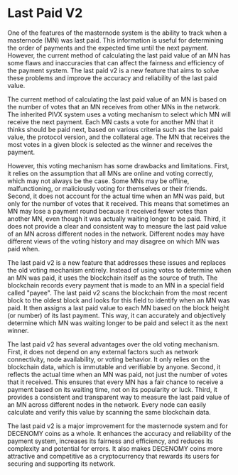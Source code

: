 # Last Paid V2

One of the features of the masternode system is the ability to track when a masternode (MN) was last paid. This information is useful for determining the order of payments and the expected time until the next payment. However, the current method of calculating the last paid value of an MN has some flaws and inaccuracies that can affect the fairness and efficiency of the payment system. The last paid v2 is a new feature that aims to solve these problems and improve the accuracy and reliability of the last paid value.

The current method of calculating the last paid value of an MN is based on the number of votes that an MN receives from other MNs in the network. The inherited PIVX system uses a voting mechanism to select which MN will receive the next payment. Each MN casts a vote for another MN that it thinks should be paid next, based on various criteria such as the last paid value, the protocol version, and the collateral age. The MN that receives the most votes in a given block is selected as the winner and receives the payment.

However, this voting mechanism has some drawbacks and limitations. First, it relies on the assumption that all MNs are online and voting correctly, which may not always be the case. Some MNs may be offline, malfunctioning, or maliciously voting for themselves or their friends. Second, it does not account for the actual time when an MN was paid, but only for the number of votes that it received. This means that sometimes an MN may lose a payment round because it received fewer votes than another MN, even though it was actually waiting longer to be paid. Third, it does not provide a clear and consistent way to measure the last paid value of an MN across different nodes in the network. Different nodes may have different views of the voting history and may disagree on which MN was paid when.

The last paid v2 is a new feature that addresses these issues and replaces the old voting mechanism entirely. Instead of using votes to determine when an MN was paid, it uses the blockchain itself as the source of truth. The blockchain records every payment that is made to an MN in a special field called "payee". The last paid v2 scans the blockchain from the most recent block to the oldest block and looks for this field to identify when an MN was paid. It then assigns a last paid value to each MN based on the block height (or number) of its last payment. This way, it can accurately and objectively determine which MN was waiting longer to be paid and select it as the next winner.

The last paid v2 has several advantages over the old voting mechanism. First, it does not depend on any external factors such as network connectivity, node availability, or voting behavior. It only relies on the blockchain data, which is immutable and verifiable by anyone. Second, it reflects the actual time when an MN was paid, not just the number of votes that it received. This ensures that every MN has a fair chance to receive a payment based on its waiting time, not on its popularity or luck. Third, it provides a consistent and transparent way to measure the last paid value of an MN across different nodes in the network. Every node can easily calculate and verify this value by scanning the same blockchain data.

The last paid v2 is a major improvement for the masternode system and for DECENOMY coins as a whole. It enhances the accuracy and reliability of the payment system, increases its fairness and efficiency, and reduces its complexity and potential for errors. It also makes DECENOMY coins more attractive and competitive as a cryptocurrency that rewards its users for securing and supporting its network.
